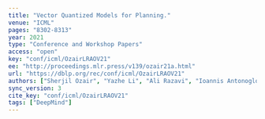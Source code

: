 ```yaml
---
title: "Vector Quantized Models for Planning."
venue: "ICML"
pages: "8302-8313"
year: 2021
type: "Conference and Workshop Papers"
access: "open"
key: "conf/icml/OzairLRAOV21"
ee: "http://proceedings.mlr.press/v139/ozair21a.html"
url: "https://dblp.org/rec/conf/icml/OzairLRAOV21"
authors: ["Sherjil Ozair", "Yazhe Li", "Ali Razavi", "Ioannis Antonoglou", "A\u00e4ron van den Oord", "Oriol Vinyals"]
sync_version: 3
cite_key: "conf/icml/OzairLRAOV21"
tags: ["DeepMind"]
---
```

